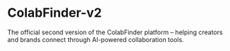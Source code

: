 # ColabFinder-v2
The official second version of the ColabFinder platform – helping creators and brands connect through AI-powered collaboration tools.
